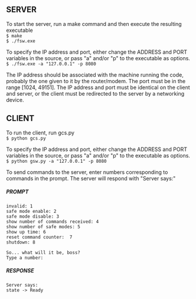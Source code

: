 ## SERVER

To start the server, run a make command and then execute the resulting executable  
`$ make`  
`$ ./fsw.exe`  

To specify the IP address and port, either change the ADDRESS and PORT variables in the source, or pass "a" and/or "p" to the executable as options.  
`$ ./fsw.exe -a "127.0.0.1" -p 8080`  

The IP address should be associated with the machine running the code, probably the one given to it by the router/modem. The port must be in the range [1024, 49151]. The IP address and port must be identical on the client and server, or the client must be redirected to the server by a networking device.  


## CLIENT

To run the client, run gcs.py  
`$ python gcs.py`  

To specify the IP address and port, either change the ADDRESS and PORT variables in the source, or pass "a" and/or "p" to the executable as options.  
`$ python gsw.py -a "127.0.0.1" -p 8080`  

To send commands to the server, enter numbers corresponding to commands in the prompt. The server will respond with "Server says:"  

##### PROMPT
    invalid: 1
    safe mode enable: 2
    safe mode disable: 3
    show number of commands received: 4
    show number of safe modes: 5
    show up time: 6
    reset command counter:  7
    shutdown: 8

    So... what will it be, boss?
    Type a number: 

##### RESPONSE
    Server says:
    state -> Ready
